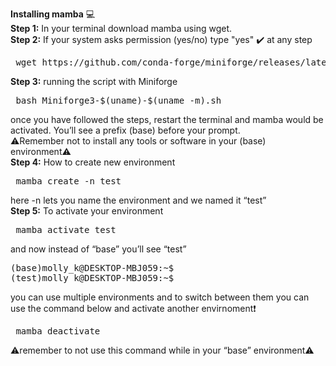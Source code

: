 **Installing mamba** 💻   
**Step 1:** In your terminal download mamba using wget.   
**Step 2:** If your system asks permission (yes/no) type "yes" ✔️ at any step
<pre> wget https://github.com/conda-forge/miniforge/releases/latest/download/Miniforge3-$(uname)-$(uname -m).sh </pre>   
**Step 3:** running the script with Miniforge   
<pre> bash Miniforge3-$(uname)-$(uname -m).sh </pre> 
once you have followed the steps, restart the terminal and mamba would be activated. You’ll see a prefix (base) before your prompt.     
⚠️Remember not to install any tools or software in your (base) environment⚠️     
**Step 4:** How to create new environment  
<pre> mamba create -n test </pre>  
here -n lets you name the environment and we named it “test”   
**Step 5:** To activate your environment   
<pre> mamba activate test </pre> 
and now instead of “base” you’ll see “test” 
<pre>(base)molly_k@DESKTOP-MBJ059:~$ 
(test)molly_k@DESKTOP-MBJ059:~$ </pre>
you can use multiple environments and to switch between them you can use the command below and activate another envirnoment❗   
<pre> mamba deactivate </pre>   
⚠️remember to not use this command while in your “base” environment⚠️ 










